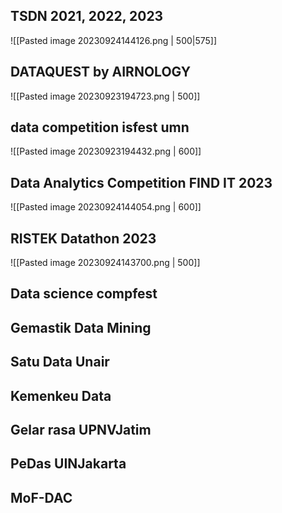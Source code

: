 ## TSDN 2021, 2022, 2023
![[Pasted image 20230924144126.png | 500|575]]
## DATAQUEST by AIRNOLOGY
![[Pasted image 20230923194723.png | 500]]
## data competition isfest umn
![[Pasted image 20230923194432.png | 600]]
## Data Analytics Competition FIND IT 2023
![[Pasted image 20230924144054.png | 600]]
## RISTEK Datathon 2023
![[Pasted image 20230924143700.png | 500]]
## Data science compfest
## Gemastik Data Mining
## Satu Data Unair
## Kemenkeu Data
## Gelar rasa UPNVJatim
## PeDas UINJakarta
## MoF-DAC
